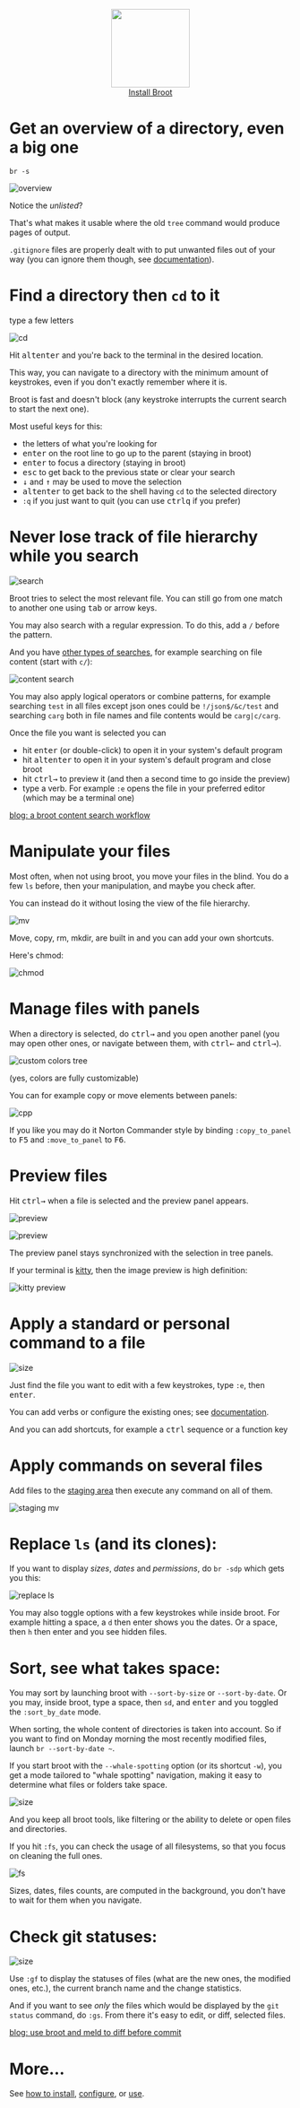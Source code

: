 
<p align=center style="max-width:600px">
<img src="img/vache.svg" height=140px>
<br><a class=install-link href=install>Install Broot</a>
</p>


# Get an overview of a directory, even a big one

`br -s`

![overview](img/20200629-overview.png)

Notice the *unlisted*?

That's what makes it usable where the old `tree` command would produce pages of output.

`.gitignore` files are properly dealt with to put unwanted files out of your way (you can ignore them though, see [documentation](../navigation/#toggles)).

# Find a directory then `cd` to it

type a few letters

![cd](img/20191112-cd.png)

Hit <kbd>alt</kbd><kbd>enter</kbd> and you're back to the terminal in the desired location.

This way, you can navigate to a directory with the minimum amount of keystrokes, even if you don't exactly remember where it is.

Broot is fast and doesn't block (any keystroke interrupts the current search to start the next one).

Most useful keys for this:

* the letters of what you're looking for
* <kbd>enter</kbd> on the root line to go up to the parent (staying in broot)
* <kbd>enter</kbd> to focus a directory (staying in broot)
* <kbd>esc</kbd> to get back to the previous state or clear your search
* <kbd class=b>↓</kbd> and <kbd class=b>↑</kbd> may be used to move the selection
* <kbd>alt</kbd><kbd>enter</kbd> to get back to the shell having `cd` to the selected directory
* `:q` if you just want to quit (you can use <kbd>ctrl</kbd><kbd>q</kbd> if you prefer)

# Never lose track of file hierarchy while you search

![search](img/20210424-mycnf.png)

Broot tries to select the most relevant file. You can still go from one match to another one using <kbd>tab</kbd> or arrow keys.

You may also search with a regular expression. To do this, add a `/` before the pattern.

And you have [other types of searches](input/#the-filtering-pattern), for example searching on file content (start with `c/`):

![content search](img/20200620-content-memm.png)

You may also apply logical operators or combine patterns, for example searching `test` in all files except json ones could be `!/json$/&c/test` and searching `carg` both in file names and file contents would be `carg|c/carg`.

Once the file you want is selected you can

* hit <kbd>enter</kbd> (or double-click) to open it in your system's default program
* hit <kbd>alt</kbd><kbd>enter</kbd> to open it in your system's default program and close broot
* hit <kbd>ctrl</kbd><kbd>→</kbd> to preview it (and then a second time to go inside the preview)
* type a verb. For example `:e` opens the file in your preferred editor (which may be a terminal one)

[blog: a broot content search workflow](https://dystroy.org/blog/broot-c-search/)

# Manipulate your files

Most often, when not using broot, you move your files in the blind. You do a few `ls` before, then your manipulation, and maybe you check after.

You can instead do it without losing the view of the file hierarchy.

![mv](img/20191112-mv.png)

Move, copy, rm, mkdir, are built in and you can add your own shortcuts.

Here's chmod:

![chmod](img/20201020-chmod.png)

# Manage files with panels

When a directory is selected, do <kbd>ctrl</kbd><kbd>→</kbd> and you open another panel (you may open other ones, or navigate between them, with <kbd>ctrl</kbd><kbd>←</kbd> and <kbd>ctrl</kbd><kbd>→</kbd>).

![custom colors tree](img/20200525-colored-panels.png)

(yes, colors are fully customizable)

You can for example copy or move elements between panels:

![cpp](img/20200525-cpp.png)

If you like you may do it Norton Commander style by binding `:copy_to_panel` to <kbd>F5</kbd> and `:move_to_panel` to <kbd>F6</kbd>.

# Preview files

Hit <kbd>ctrl</kbd><kbd>→</kbd> when a file is selected and the preview panel appears.

![preview](img/20200716-preview.png)

![preview](img/2020081609-preview-image.png)

The preview panel stays synchronized with the selection in tree panels.

If your terminal is [kitty](https://sw.kovidgoyal.net/kitty/index.html), then the image preview is high definition:

![kitty preview](img/20201127-kitty-preview.png)

# Apply a standard or personal command to a file

![size](img/20191112-edit.png)

Just find the file you want to edit with a few keystrokes, type `:e`, then <kbd>enter</kbd>.

You can add verbs or configure the existing ones; see [documentation](conf_file/#verbs-shortcuts-and-keys).

And you can add shortcuts, for example a <kbd>ctrl</kbd> sequence or a function key

# Apply commands on several files

Add files to the [staging area](staging-area) then execute any command on all of them.

![staging mv](img/20210424-staging-mv.png)

# Replace `ls` (and its clones):

If you want to display *sizes*, *dates* and *permissions*, do `br -sdp` which gets you this:

![replace ls](img/20210425-sdp.png)

You may also toggle options with a few keystrokes while inside broot. For example hitting a space, a `d` then enter shows you the dates. Or a space, then `h` then enter and you see hidden files.

# Sort, see what takes space:

You may sort by launching broot with `--sort-by-size` or `--sort-by-date`. Or you may, inside broot, type a space, then `sd`, and <kbd>enter</kbd> and you toggled the `:sort_by_date` mode.

When sorting, the whole content of directories is taken into account. So if you want to find on Monday morning the most recently modified files, launch `br --sort-by-date ~`.

If you start broot with the `--whale-spotting` option (or its shortcut `-w`), you get a mode tailored to "whale spotting" navigation, making it easy to determine what files or folders take space.

![size](img/20201020-whale-spotting.png)

And you keep all broot tools, like filtering or the ability to delete or open files and directories.

If you hit `:fs`, you can check the usage of all filesystems, so that you focus on cleaning the full ones.

![fs](img/20201020-fs.png)

Sizes, dates, files counts, are computed in the background, you don't have to wait for them when you navigate.

# Check git statuses:

![size](img/20200203-git.png)

Use `:gf` to display the statuses of files (what are the new ones, the modified ones, etc.), the current branch name and the change statistics.

And if you want to see *only* the files which would be displayed by the `git status` command, do `:gs`. From there it's easy to edit, or diff, selected files.

[blog: use broot and meld to diff before commit](https://dystroy.org/blog/gg/)

# More...

See [how to install](install), [configure](conf_file), or [use](launch).

